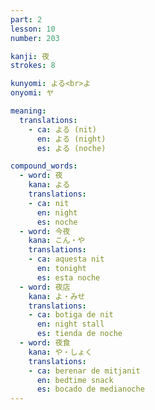 ```yaml
---
part: 2
lesson: 10
number: 203

kanji: 夜
strokes: 8

kunyomi: よる<br>よ
onyomi: ヤ

meaning:
  translations:
    - ca: よる (nit)
      en: よる (night)
      es: よる (noche)

compound_words:
  - word: 夜
    kana: よる
    translations:
    - ca: nit
      en: night
      es: noche
  - word: 今夜
    kana: こん・や
    translations:
    - ca: aquesta nit
      en: tonight
      es: esta noche
  - word: 夜店
    kana: よ・みせ
    translations:
    - ca: botiga de nit
      en: night stall
      es: tienda de noche
  - word: 夜食
    kana: や・しょく
    translations:
    - ca: berenar de mitjanit
      en: bedtime snack
      es: bocado de medianoche
---
```

